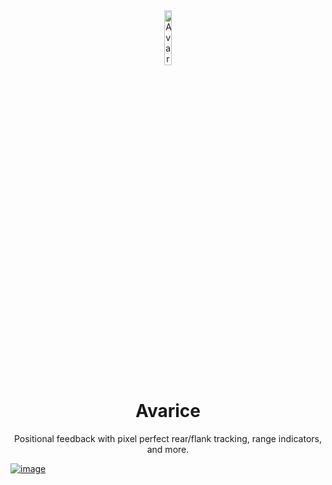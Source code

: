 <!-- Repository Header Begin -->
<div align="center">
<img src="https://love.puni.sh/resources/avarice.svg" alt="Avarice IconUrl" width="15%">

# Avarice

Positional feedback with pixel perfect rear/flank tracking, range indicators, and more.

</div>

<!-- Repository Header End -->

[![image](https://discordapp.com/api/guilds/1001823907193552978/embed.png?style=banner2)](https://discord.gg/Zzrcc8kmvy)

